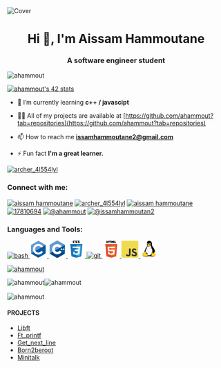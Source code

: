 <img src="https://www.crio.do/blog/content/images/size/w1000/2020/09/Sep_01.png" alt="Cover" width="1800" height="300">

<h1 align="center">Hi 👋, I'm Aissam Hammoutane</h1>
<h3 align="center">A software engineer student</h3>

<p align="left"> <img src="https://komarev.com/ghpvc/?username=ahammout&label=Profile%20views&color=0e75b6&style=flat" alt="ahammout" /> </p>

<a href="https://github.com/oakoudad/badge42"><img src="https://badge.mediaplus.ma/black/ahammout" alt="ahammout's 42 stats" /></a>

- 🌱 I’m currently learning **c++ / javascipt**

- 👨‍💻 All of my projects are available at [https://github.com/ahammout?tab=repositories](https://github.com/ahammout?tab=repositories)

- 📫 How to reach me **issamhammoutane2@gmail.com**

- ⚡ Fun fact **I'm a great learner.**

<p align="left"> <a href="https://twitter.com/archer_4l554lyl" target="blank"><img src="https://img.shields.io/twitter/follow/archer_4l554lyl?logo=twitter&style=for-the-badge" alt="archer_4l554lyl" /></a> </p>

<h3 align="left">Connect with me:</h3>
<p align="left">
<a href="https://dev.to/aissam hammoutane" target="blank"><img align="center" src="https://raw.githubusercontent.com/rahuldkjain/github-profile-readme-generator/master/src/images/icons/Social/devto.svg" alt="aissam hammoutane" height="30" width="40" /></a>
<a href="https://twitter.com/archer_4l554lyl" target="blank"><img align="center" src="https://raw.githubusercontent.com/rahuldkjain/github-profile-readme-generator/master/src/images/icons/Social/twitter.svg" alt="archer_4l554lyl" height="30" width="40" /></a>
<a href="https://linkedin.com/in/aissam hammoutane" target="blank"><img align="center" src="https://raw.githubusercontent.com/rahuldkjain/github-profile-readme-generator/master/src/images/icons/Social/linked-in-alt.svg" alt="aissam hammoutane" height="30" width="40" /></a>
<a href="https://stackoverflow.com/users/17810694" target="blank"><img align="center" src="https://raw.githubusercontent.com/rahuldkjain/github-profile-readme-generator/master/src/images/icons/Social/stack-overflow.svg" alt="17810694" height="30" width="40" /></a>
<a href="https://medium.com/@ahammout" target="blank"><img align="center" src="https://raw.githubusercontent.com/rahuldkjain/github-profile-readme-generator/master/src/images/icons/Social/medium.svg" alt="@ahammout" height="30" width="40" /></a>
<a href="https://www.hackerearth.com/@issamhammoutan2" target="blank"><img align="center" src="https://raw.githubusercontent.com/rahuldkjain/github-profile-readme-generator/master/src/images/icons/Social/hackerearth.svg" alt="@issamhammoutan2" height="30" width="40" /></a>
</p>

<h3 align="left">Languages and Tools:</h3>
<p align="left"> <a href="https://www.gnu.org/software/bash/" target="_blank" rel="noreferrer"> <img src="https://www.vectorlogo.zone/logos/gnu_bash/gnu_bash-icon.svg" alt="bash" width="40" height="40"/> </a> <a href="https://www.cprogramming.com/" target="_blank" rel="noreferrer"> <img src="https://raw.githubusercontent.com/devicons/devicon/master/icons/c/c-original.svg" alt="c" width="40" height="40"/> </a> <a href="https://www.w3schools.com/cpp/" target="_blank" rel="noreferrer"> <img src="https://raw.githubusercontent.com/devicons/devicon/master/icons/cplusplus/cplusplus-original.svg" alt="cplusplus" width="40" height="40"/> </a> <a href="https://www.w3schools.com/css/" target="_blank" rel="noreferrer"> <img src="https://raw.githubusercontent.com/devicons/devicon/master/icons/css3/css3-original-wordmark.svg" alt="css3" width="40" height="40"/> </a> <a href="https://git-scm.com/" target="_blank" rel="noreferrer"> <img src="https://www.vectorlogo.zone/logos/git-scm/git-scm-icon.svg" alt="git" width="40" height="40"/> </a> <a href="https://www.w3.org/html/" target="_blank" rel="noreferrer"> <img src="https://raw.githubusercontent.com/devicons/devicon/master/icons/html5/html5-original-wordmark.svg" alt="html5" width="40" height="40"/> </a> <a href="https://developer.mozilla.org/en-US/docs/Web/JavaScript" target="_blank" rel="noreferrer"> <img src="https://raw.githubusercontent.com/devicons/devicon/master/icons/javascript/javascript-original.svg" alt="javascript" width="40" height="40"/> </a> <a href="https://www.linux.org/" target="_blank" rel="noreferrer"> <img src="https://raw.githubusercontent.com/devicons/devicon/master/icons/linux/linux-original.svg" alt="linux" width="40" height="40"/> </a> </p>

<p align="left"> <a href="https://github.com/ryo-ma/github-profile-trophy"><img src="https://github-profile-trophy.vercel.app/?username=ahammout" alt="ahammout" /></a> </p>

<p><img align="left" src="https://github-readme-stats.vercel.app/api/top-langs?username=ahammout&show_icons=true&locale=en&layout=compact" alt="ahammout" /></p>

<p>&nbsp;<img align="left" src="https://github-readme-stats.vercel.app/api?username=ahammout&show_icons=true&locale=en" alt="ahammout" /></p>

<p><img align="center" src="https://github-readme-streak-stats.herokuapp.com/?user=ahammout&" alt="ahammout" /></p>

#### PROJECTS
<ul>
    <li> <a href= "https://github.com/ahammout/Libft.git">Libft </a> </li>
    <li> <a href= "https://github.com/ahammout/ft_printf-.git">Ft_printf </a> </li>
    <li> <a href= "https://github.com/ahammout/get_next_line.git">Get_next_line </a> </li>
    <li> <a href= "https://github.com/ahammout/Born2beroot.git">Born2beroot </a> </li>
    <li> <a href= "https://github.com/ahammout/Minitalk.git">Minitalk </a> </li>
</ul>








